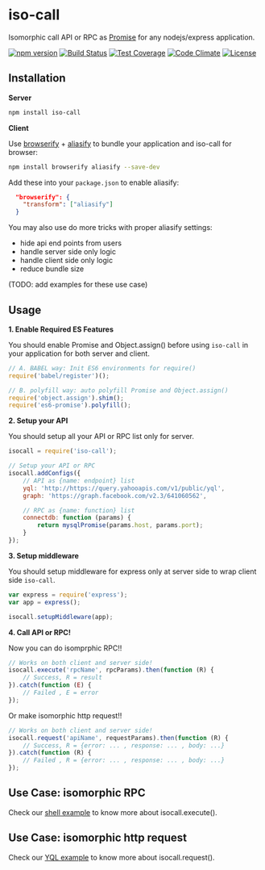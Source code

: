iso-call
========

Isomorphic call API or RPC as <a href="https://developer.mozilla.org/en-US/docs/Web/JavaScript/Reference/Global_Objects/Promise">Promise</a> for any nodejs/express application.

[![npm version](https://img.shields.io/npm/v/iso-call.svg)](https://www.npmjs.org/package/iso-call) [![Build Status](https://travis-ci.org/zordius/iso-call.svg?branch=master)](https://travis-ci.org/zordius/iso-call) [![Test Coverage](https://codeclimate.com/github/zordius/iso-call/badges/coverage.svg)](https://codeclimate.com/github/zordius/iso-call) [![Code Climate](https://codeclimate.com/github/zordius/iso-call/badges/gpa.svg)](https://codeclimate.com/github/zordius/iso-call) [![License](https://img.shields.io/badge/license-MIT-green.svg)](LICENSE.txt)

Installation
------------

**Server**
```sh
npm install iso-call
```

**Client**

Use <a href="https://github.com/substack/node-browserify">browserify</a> + <a href="https://github.com/benbria/aliasify">aliasify</a> to bundle your application and iso-call for browser:

```sh
npm install browserify aliasify --save-dev
```
Add these into your `package.json` to enable aliasify:

```json
  "browserify": {
    "transform": ["aliasify"]
  }
```

You may also use do more tricks with proper aliasify settings:

* hide api end points from users
* handle server side only logic
* handle client side only logic
* reduce bundle size

(TODO: add examples for these use case)

Usage
-----

**1. Enable Required ES Features**

You should enable Promise and Object.assign() before using `iso-call` in your application for both server and client.

```javascript
// A. BABEL way: Init ES6 environments for require()
require('babel/register')();

// B. polyfill way: auto polyfill Promise and Object.assign()
require('object.assign').shim();
require('es6-promise').polyfill();
```

**2. Setup your API**

You should setup all your API or RPC list only for server.

```javascript
isocall = require('iso-call');

// Setup your API or RPC
isocall.addConfigs({
    // API as {name: endpoint} list
    yql: 'http://https://query.yahooapis.com/v1/public/yql',
    graph: 'https://graph.facebook.com/v2.3/641060562',

    // RPC as {name: function} list
    connectdb: function (params) {
        return mysqlPromise(params.host, params.port);
    }
});
```

**3. Setup middleware**

You should setup middleware for express only at server side to wrap client side `iso-call`.

```javascript
var express = require('express');
var app = express();

isocall.setupMiddleware(app);
```

**4. Call API or RPC!**

Now you can do isomprphic RPC!!

```javascript
// Works on both client and server side!
isocall.execute('rpcName', rpcParams).then(function (R) {
    // Success, R = result
}).catch(function (E) {
    // Failed , E = error
});
```

Or make isomorphic http request!!

```javascript
// Works on both client and server side!
isocall.request('apiName', requestParams).then(function (R) {
    // Success, R = {error: ... , response: ... , body: ...}
}).catch(function (R) {
    // Failed , R = {error: ... , response: ... , body: ...}
});
```

Use Case: isomorphic RPC
------------------------

Check our <a href="examples/01-shell">shell example</a> to know more about isocall.execute().

Use Case: isomorphic http request
---------------------------------

Check our <a href="examples/02-yql">YQL example</a> to know more about isocall.request().
